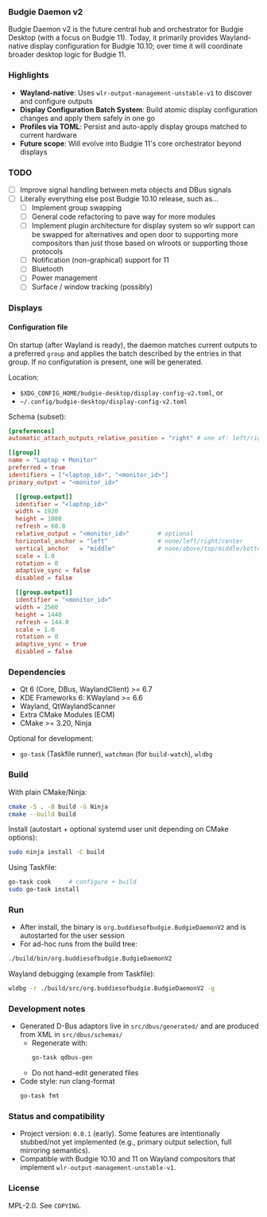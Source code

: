 ### Budgie Daemon v2

Budgie Daemon v2 is the future central hub and orchestrator for Budgie Desktop (with a focus on Budgie 11). Today, it primarily provides Wayland-native display configuration for Budgie 10.10; over time it will coordinate broader desktop logic for Budgie 11.

### Highlights

- **Wayland-native**: Uses `wlr-output-management-unstable-v1` to discover and configure outputs
- **Display Configuration Batch System**: Build atomic display configuration changes and apply them safely in one go
- **Profiles via TOML**: Persist and auto-apply display groups matched to current hardware
- **Future scope**: Will evolve into Budgie 11's core orchestrator beyond displays

### TODO

- [ ] Improve signal handling between meta objects and DBus signals
- [ ] Literally everything else post Budgie 10.10 release, such as...
  - [ ] Implement group swapping
  - [ ] General code refactoring to pave way for more modules
  - [ ] Implement plugin architecture for display system so wlr support can be swapped for alternatives and open door to supporting more compositors than just those based on wlroots or supporting those protocols
  - [ ] Notification (non-graphical) support for 11
  - [ ] Bluetooth
  - [ ] Power management
  - [ ] Surface / window tracking (possibly)

### Displays

#### Configuration file

On startup (after Wayland is ready), the daemon matches current outputs to a preferred `group` and applies the batch described by the entries in that group. If no configuration is present, one will be generated.

Location:

- `$XDG_CONFIG_HOME/budgie-desktop/display-config-v2.toml`, or
- `~/.config/budgie-desktop/display-config-v2.toml`

Schema (subset):

```toml
[preferences]
automatic_attach_outputs_relative_position = "right" # one of: left/right/above/below/none

[[group]]
name = "Laptop + Monitor"
preferred = true
identifiers = ["<laptop_id>", "<monitor_id>"]
primary_output = "<monitor_id>"

  [[group.output]]
  identifier = "<laptop_id>"
  width = 1920
  height = 1080
  refresh = 60.0
  relative_output = "<monitor_id>"        # optional
  horizontal_anchor = "left"              # none/left/right/center
  vertical_anchor   = "middle"            # none/above/top/middle/bottom/below
  scale = 1.0
  rotation = 0
  adaptive_sync = false
  disabled = false

  [[group.output]]
  identifier = "<monitor_id>"
  width = 2560
  height = 1440
  refresh = 144.0
  scale = 1.0
  rotation = 0
  adaptive_sync = true
  disabled = false
```

### Dependencies

- Qt 6 (Core, DBus, WaylandClient) >= 6.7
- KDE Frameworks 6: KWayland >= 6.6
- Wayland, QtWaylandScanner
- Extra CMake Modules (ECM)
- CMake >= 3.20, Ninja

Optional for development:

- `go-task` (Taskfile runner), `watchman` (for `build-watch`), `wldbg`

### Build

With plain CMake/Ninja:

```bash
cmake -S . -B build -G Ninja
cmake --build build
```

Install (autostart + optional systemd user unit depending on CMake options):

```bash
sudo ninja install -C build
```

Using Taskfile:

```bash
go-task cook     # configure + build
sudo go-task install
```

### Run

- After install, the binary is `org.buddiesofbudgie.BudgieDaemonV2` and is autostarted for the user session
- For ad-hoc runs from the build tree:

```bash
./build/bin/org.buddiesofbudgie.BudgieDaemonV2
```

Wayland debugging (example from Taskfile):

```bash
wldbg -r ./build/src/org.buddiesofbudgie.BudgieDaemonV2 -g
```

### Development notes

- Generated D-Bus adaptors live in `src/dbus/generated/` and are produced from XML in `src/dbus/schemas/`
  - Regenerate with:
    ```bash
    go-task qdbus-gen
    ```
  - Do not hand-edit generated files
- Code style: run clang-format
  ```bash
  go-task fmt
  ```

### Status and compatibility

- Project version: `0.0.1` (early). Some features are intentionally stubbed/not yet implemented (e.g., primary output selection, full mirroring semantics).
- Compatible with Budgie 10.10 and 11 on Wayland compositors that implement `wlr-output-management-unstable-v1`.

### License

MPL-2.0. See `COPYING`.
